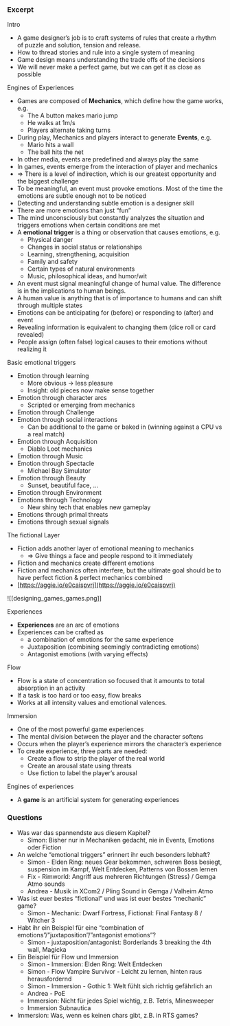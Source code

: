 ### Excerpt

Intro

* A game designer’s job is to craft systems of rules that create a rhythm of puzzle and solution, tension and release.
* How to thread stories and rule into a single system of meaning
* Game design means understanding the trade offs of the decisions
* We will never make a perfect game, but we can get it as close as possible

Engines of Experiences

* Games are composed of **Mechanics**, which define how the game works, e.g.
    * The A button makes mario jump
    * He walks at 1m/s
    * Players alternate taking turns
* During play, Mechanics and players interact to generate **Events**, e.g.
    * Mario hits a wall
    * The ball hits the net
* In other media, events are predefined and always play the same
* In games, events emerge from the interaction of player and mechanics
* => There is a level of indirection, which is our greatest opportunity and the biggest challenge
* To be meaningful, an event must provoke emotions. Most of the time the emotions are subtle enough not to be noticed
* Detecting and understanding subtle emotion is a designer skill
* There are more emotions than just “fun”
* The mind unconsciously but constantly analyzes the situation and triggers emotions when certain conditions are met
* A **emotional trigger** is a thing or observation that causes emotions, e.g.
    * Physical danger
    * Changes in social status or relationships
    * Learning, strengthening, acquisition
    * Family and safety
    * Certain types of natural environments
    * Music, philosophical ideas, and humor/wit
* An event must signal meaningful change of humal value. The difference is in the implications to human beings.
* A human value is anything that is of importance to humans and can shift through multiple states
* Emotions can be anticipating for (before) or responding to (after) and event
* Revealing information is equivalent to changing them (dice roll or card revealed)
* People assign (often false) logical causes to their emotions without realizing it

Basic emotional triggers
* Emotion through learning
    * More obvious -> less pleasure
    * Insight: old pieces now make sense together
* Emotion through character arcs
    * Scripted or emerging from mechanics
* Emotion through Challenge
* Emotion through social interactions
    * Can be additional to the game or baked in (winning against a CPU vs a real match)
* Emotion through Acquisition
    * Diablo Loot mechanics
* Emotion through Music
* Emotion through Spectacle
    * Michael Bay Simulator
* Emotion through Beauty
    * Sunset, beautiful face, …
* Emotion through Environment
* Emotions through Technology
    * New shiny tech that enables new gameplay
* Emotions through primal threats
* Emotions through sexual signals

The fictional Layer
* Fiction adds another layer of emotional meaning to mechanics
    * => Give things a face and people respond to it immediately
* Fiction and mechanics create different emotions
* Fiction and mechanics often interfere, but the ultimate goal should be to have perfect fiction & perfect mechanics combined
* [https://aggie.io/e0caispvrj](https://aggie.io/e0caispvrj) 


![[designing_games_games.png]]

Experiences



* **Experiences** are an arc of emotions
* Experiences can be crafted as 
    * a combination of emotions for the same experience
    * Juxtaposition (combining seemingly contradicting emotions)
    * Antagonist emotions (with varying effects)

Flow
* Flow is a state of concentration so focused that it amounts to total absorption in an activity
* If a task is too hard or too easy, flow breaks
* Works at all intensity values and emotional valences.

Immersion
* One of the most powerful game experiences
* The mental division between the player and the character softens
* Occurs when the player’s experience mirrors the character’s experience
* To create experience, three parts are needed:
    * Create a flow to strip the player of the real world
    * Create an arousal state using threats
    * Use fiction to label the player’s arousal

Engines of experiences
* A **game** is an artificial system for generating experiences

### Questions

* Was war das spannendste aus diesem Kapitel?
    * Simon: Bisher nur in Mechaniken gedacht, nie in Events, Emotions oder Fiction
* An welche “emotional triggers” erinnert ihr euch besonders lebhaft?
    * Simon - Elden Ring: neues Gear bekommen, schweren Boss besiegt, suspension im Kampf, Welt Entdecken, Patterns von Bossen lernen
    * Fix - Rimworld: Angriff aus mehreren Richtungen (Stress) / Gemga Atmo sounds
    * Andrea - Musik in XCom2 / Pling Sound in Gemga / Valheim Atmo
* Was ist euer bestes “fictional” und was ist euer bestes “mechanic” game?
    * Simon - Mechanic: Dwarf Fortress, Fictional: Final Fantasy 8 / Witcher 3
* Habt ihr ein Beispiel für eine “combination of emotions”/”juxtaposition”/”antagonist emotions”?
    * Simon - juxtaposition/antagonist: Borderlands 3 breaking the 4th wall, Magicka 
* Ein Beispiel für Flow und Immersion
    * Simon - Immersion: Elden Ring: Welt Entdecken
    * Simon - Flow Vampire Survivor - Leicht zu lernen, hinten raus herausfordernd
    * Simon - Immersion - Gothic 1: Welt fühlt sich richtig gefährlich an
    * Andrea - PoE
    * Immersion: Nicht für jedes Spiel wichtig, z.B. Tetris, Minesweeper
    * Immersion Subnautica
* Immersion: Was, wenn es keinen chars gibt, z.B. in RTS games?
